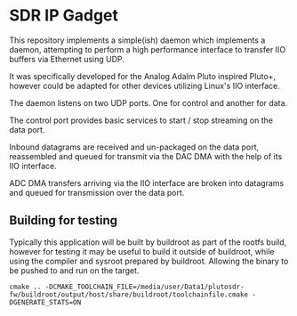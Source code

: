 # SDR IP Gadget

This repository implements a simple(ish) daemon which implements a daemon, attempting to perform a high performance interface to transfer IIO buffers via Ethernet using UDP.

It was specifically developed for the Analog Adalm Pluto inspired Pluto+, however could be adapted for other devices utilizing Linux's IIO interface.

The daemon listens on two UDP ports. One for control and another for data.

The control port provides basic services to start / stop streaming on the data port.

Inbound datagrams are received and un-packaged on the data port, reassembled and queued for transmit via the DAC DMA with the help of its IIO interface.

ADC DMA transfers arriving via the IIO interface are broken into datagrams and queued for transmission over the data port.

## Building for testing

Typically this application will be built by buildroot as part of the rootfs build, however for testing it may be useful to build it outside of buildroot, while using the compiler and sysroot prepared by buildroot. Allowing the binary to be pushed to and run on the target.

```
cmake .. -DCMAKE_TOOLCHAIN_FILE=/media/user/Data1/plutosdr-fw/buildroot/output/host/share/buildroot/toolchainfile.cmake -DGENERATE_STATS=ON
```
